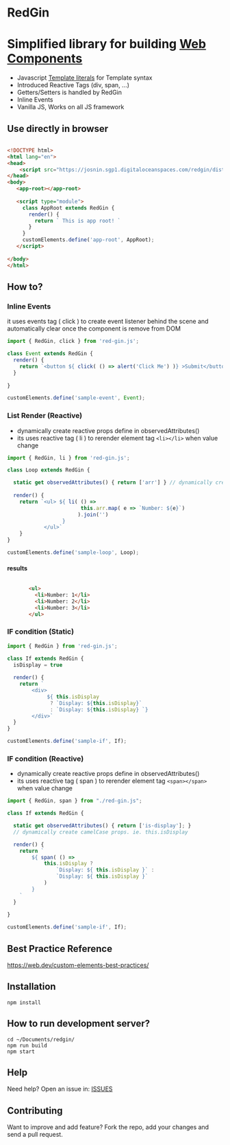 # RedGin
# Simplified library for building [Web Components](https://developer.mozilla.org/en-US/docs/Web/Web_Components)

* Javascript [Template literals](https://developer.mozilla.org/en-US/docs/Web/JavaScript/Reference/Template_literals) for Template syntax
* Introduced Reactive Tags (div, span, ...)
* Getters/Setters is handled by RedGin
* Inline Events 
* Vanilla JS, Works on all JS framework


## Use directly in browser

```html 

<!DOCTYPE html>
<html lang="en">
<head>       
    <script src="https://josnin.sgp1.digitaloceanspaces.com/redgin/dist/redgin.js"></script>
</head>
<body>
   <app-root></app-root>
    
   <script type="module">     
     class AppRoot extends RedGin {  
       render() { 
         return ` This is app root! `
       }
     }
     customElements.define('app-root', AppRoot);
   </script> 
    
</body>
</html>

```


## How to?
### Inline Events
it uses events tag ( click ) to create event listener behind the scene and automatically clear once the component is remove from DOM
```js
import { RedGin, click } from 'red-gin.js';

class Event extends RedGin { 
  render() {
    return `<button ${ click( () => alert('Click Me') )} >Submit</button>`
  }
 
}

customElements.define('sample-event', Event);

```

### List Render (Reactive) 
* dynamically create reactive props define in observedAttributes()
* its uses reactive tag ( li ) to rerender element tag ```<li></li>``` when value change
```js
import { RedGin, li } from 'red-gin.js';

class Loop extends RedGin {

  static get observedAttributes() { return ['arr'] } // dynamically create reactive props this.arr
  
  render() {    
    return `<ul> ${ li( () => 
                        this.arr.map( e => `Number: ${e}`) 
                       ).join('') 
                  } 
            </ul>`
    } 
}

customElements.define('sample-loop', Loop);

```
#### results
```html

       <ul>
         <li>Number: 1</li>
         <li>Number: 2</li>
         <li>Number: 3</li>
       </ul>

```



### IF condition (Static)
```js
import { RedGin } from 'red-gin.js';

class If extends RedGin {
  isDisplay = true
  
  render() {
    return `
        <div>
             ${ this.isDisplay 
              ? `Display: ${this.isDisplay}` 
              : `Display: ${this.isDisplay} `}   
        </div>`      
  } 
}

customElements.define('sample-if', If);

```

### IF condition (Reactive)
* dynamically create reactive props define in observedAttributes()
* its uses reactive tag ( span ) to rerender element tag ```<span></span>``` when value change
```js
import { RedGin, span } from "./red-gin.js";

class If extends RedGin {

  static get observedAttributes() { return ['is-display']; } 
  // dynamically create camelCase props. ie. this.isDisplay

  render() {
    return `
        ${ span( () => 
            this.isDisplay ? 
                `Display: ${ this.isDisplay }` : 
                `Display: ${ this.isDisplay }`
            ) 
        }
    `
  }
 
}

customElements.define('sample-if', If);
```

## Best Practice Reference
https://web.dev/custom-elements-best-practices/

## Installation 
```
npm install
```

## How to run development server? 
```
cd ~/Documents/redgin/
npm run build
npm start
```

## Help

Need help? Open an issue in: [ISSUES](https://github.com/josnin/redgin/issues)


## Contributing
Want to improve and add feature? Fork the repo, add your changes and send a pull request.

